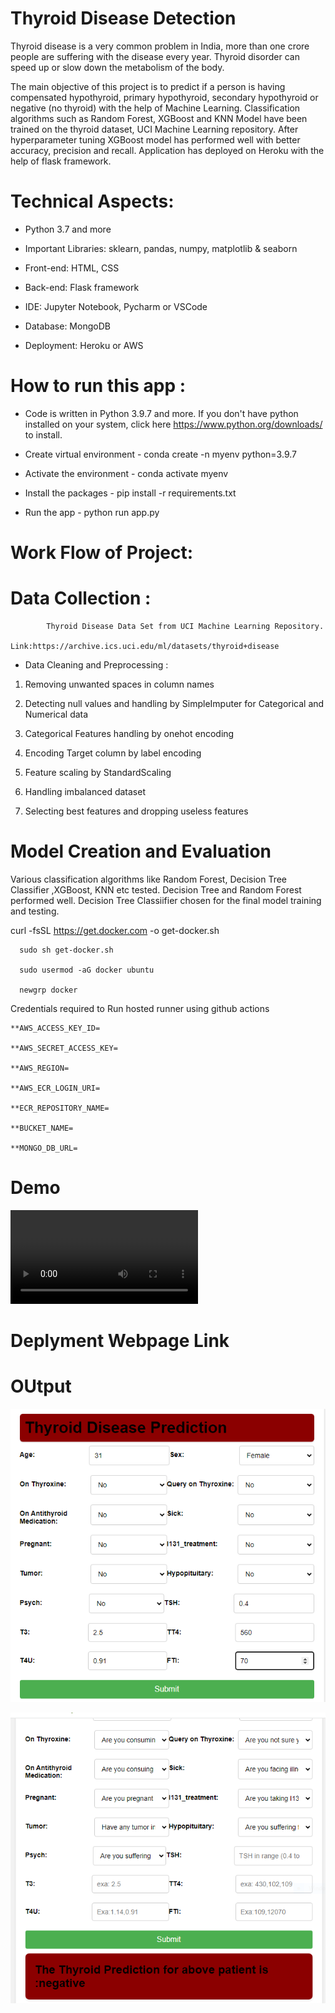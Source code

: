 # Thyroid Disease Detection

Thyroid disease is a very common problem in India, more than one crore people are suffering with the disease every year. Thyroid disorder can speed up or slow down the metabolism of the body.

The main objective of this project is to predict if a person is having compensated hypothyroid, primary hypothyroid, secondary hypothyroid or negative (no thyroid) with the help of Machine Learning. Classification algorithms such as Random Forest, XGBoost and KNN Model have been trained on the thyroid dataset, UCI Machine Learning repository. After hyperparameter tuning XGBoost model has performed well with better accuracy, precision and recall. Application has deployed on Heroku with the help of flask framework.
 


# Technical Aspects: 

*  Python 3.7 and more

*  Important Libraries: sklearn, pandas, numpy, matplotlib & seaborn

*  Front-end: HTML, CSS

*  Back-end: Flask framework

*  IDE: Jupyter Notebook, Pycharm or  VSCode

*  Database: MongoDB

*  Deployment: Heroku or  AWS

# How to run this app :

* Code is written in Python 3.9.7 and more. If you don't have python installed on your system, click here https://www.python.org/downloads/ to install. 

*  Create virtual environment - conda create -n myenv python=3.9.7
      
*  Activate the environment - conda activate myenv

*  Install the packages - pip install -r requirements.txt
      
*  Run the app - python run app.py

# Work Flow of Project:

# Data Collection :
            Thyroid Disease Data Set from UCI Machine Learning Repository.
                  Link:https://archive.ics.uci.edu/ml/datasets/thyroid+disease

*  Data Cleaning and Preprocessing :

1. Removing unwanted spaces in column names 

2. Detecting null values and handling by SimpleImputer for Categorical and Numerical data 

3. Categorical Features handling by onehot encoding

4. Encoding Target column by label encoding 

5. Feature scaling by StandardScaling 

6. Handling imbalanced dataset 

7. Selecting best features and dropping useless features 


# Model Creation and Evaluation
Various classification algorithms like Random Forest, Decision Tree Classifier ,XGBoost, KNN etc tested.
Decision Tree and Random Forest  performed well. Decision Tree Classiifier  chosen for the final model training and testing.

  curl -fsSL https://get.docker.com -o get-docker.sh
  
      sudo sh get-docker.sh
  
      sudo usermod -aG docker ubuntu
  
      newgrp docker



   Credentials required to Run hosted runner using github actions 
   
   
    **AWS_ACCESS_KEY_ID=
    
    **AWS_SECRET_ACCESS_KEY=
    
    **AWS_REGION=
    
    **AWS_ECR_LOGIN_URI=
    
    **ECR_REPOSITORY_NAME=
    
    **BUCKET_NAME=
    
    **MONGO_DB_URL=

# Demo 
![Demo](demo.mp4)


# Deplyment Webpage Link 




# OUtput 

![UserInput](Capture.PNG)

![Prediction](Capture2.PNG)